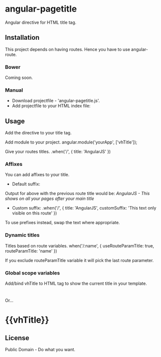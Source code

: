 # angular-pagetitle
Angular directive for HTML title tag.


## Installation
This project depends on having routes. Hence you have to use angular-route.

### Bower
Coming soon.

### Manual

* Download projectfile - 'angular-pagetitle.js'.
* Add projectfile to your HTML index file:
  <script src="angular-pagetitle.js"></script>

## Usage
Add the directive to your title tag.
  <title vh-page-title></title>

Add module to your project.
  angular.module('yourApp', ['vhTitle']);

Give your routes titles.
  .when('/', {
    title: 'AngularJS'
  })

### Affixes
You can add affixes to your title.
* Default suffix:
  <title vh-page-title *suffix="This shows on all your pages after your main title"*></title>
Output for above with the previous route title would be:
*AngularJS - This shows on all your pages after your main title*
* Custom suffix:
  .when('/', {
    title: 'AngularJS',
    customSuffix: 'This text only visible on this route'
  })

To use prefixes instead, swap the text where appropriate.

### Dynamic titles
Titles based on route variables.
  when('/:name', {
    useRouteParamTitle: true,
    routeParamTitle: 'name'
  })

If you exclude routeParamTitle variable it will pick the last route parameter.

### Global scope variables
Add/bind vhTitle to HTML tag to show the current title in your template.
  <h1 ng-bind="vhTitle"></h1>
Or...
  <h1>{{vhTitle}}</h1>

## License
Public Domain - Do what you want.
